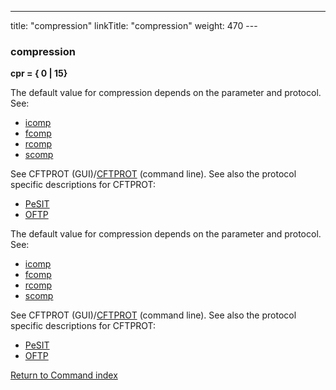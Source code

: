 ---
title: "compression"
linkTitle: "compression"
weight: 470
---<span id="compression"></span>

### compression

****cpr = { 0 &#124; 15}****

The default value for compression depends on the parameter and protocol. See:

* [icomp](../icomp)
* [fcomp](../fcomp)
* [rcomp](../rcomp)
* [scomp](../scomp)

See CFTPROT (GUI)/[CFTPROT](../../../about_cftutil/configuring_cft_start_here/cftprot_command_line) (command line). See also the protocol specific descriptions for CFTPROT:

* [PeSIT](../../../../protocols_start_here/about_pesit/defining_cftprot_in_pesit)
* [OFTP](../../../../protocols_start_here/start_here_odette/processing_data)

The default value for compression depends on the parameter and protocol. See:

* [icomp](../icomp)
* [fcomp](../fcomp)
* [rcomp](../rcomp)
* [scomp](../scomp)

See CFTPROT (GUI)/[CFTPROT](../../../about_cftutil/configuring_cft_start_here/cftprot_command_line) (command line). See also the protocol specific descriptions for CFTPROT:

* [PeSIT](../../../../protocols_start_here/about_pesit/defining_cftprot_in_pesit)
* [OFTP](../../../../protocols_start_here/start_here_odette/processing_data)

[Return to Command index](../../)

